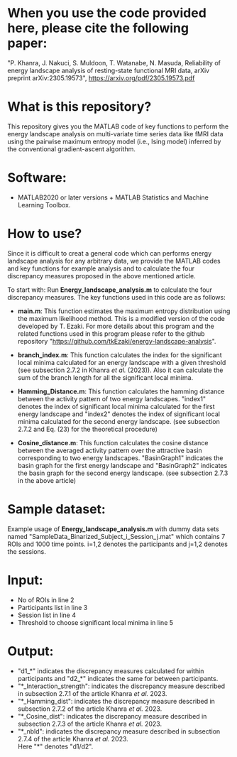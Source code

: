 # When you use the code provided here, please cite the following paper:

"P. Khanra, J. Nakuci, S. Muldoon, T. Watanabe, N. Masuda, Reliability of energy landscape analysis of resting-state functional MRI data, arXiv preprint arXiv:2305.19573", https://arxiv.org/pdf/2305.19573.pdf

# What is this repository?
This repository gives you the MATLAB code of key functions to perform the energy landscape analysis on multi-variate time series data like fMRI data using the pairwise maximum entropy model (i.e., Ising model) inferred by the conventional gradient-ascent algorithm.

# Software:
- MATLAB2020 or later versions $+$ MATLAB Statistics and Machine Learning Toolbox.

# How to use?
Since it is difficult to creat a general code which can performs energy landscape analysis for any arbitrary data, we provide the MATLAB codes and key functions for example analysis and to calculate the four discrepancy measures proposed in the above mentioned article.

To start with: Run **Energy_landscape_analysis.m** to calculate the four discrepancy measures. The key functions used in this code are as follows:

- **main.m**: This function estimates the maximum entropy distribution using the maximum likelihood method. This is a modified version of the code developed by T. Ezaki. For more details about this program and the related functions used in this program please refer to the github repository "https://github.com/tkEzaki/energy-landscape-analysis".

- **branch_index.m**: This function calculates the index for the significant local minima calculated for an energy landscape with a given threshold (see subsection $2.7.2$ in Khanra *et al.* (2023)). Also it can calculate the sum of the branch length for all the significant local minima.

- **Hamming_Distance.m**: This function calculates the hamming distance between the activity pattern of two energy landscapes. "index1" denotes the index of significant local minima calculated for the first energy landscape and "index2" denotes the index of significant local minima calculated for the second energy landscape. (see subsection $2.7.2$ and Eq. $(23)$ for the theoretical procedure)

- **Cosine_distance.m**: This function calculates the cosine distance between the averaged activity pattern over the attractive basin corresponding to two energy landscapes. "BasinGraph1" indicates the basin graph for the first energy landscape and "BasinGraph2" indicates the basin graph for the second energy landscape. (see subsection $2.7.3$ in the above article)

# Sample dataset:
Example usage of **Energy_landscape_analysis.m** with dummy data sets named "SampleData_Binarized_Subject_i_Session_j.mat" which contains 7 ROIs and 1000 time points. 
i=1,2 denotes the participants and j=1,2 denotes the sessions.

# Input:
- No of ROIs in line 2
- Participants list in line 3
- Session list in line 4
- Threshold to choose significant local minima in line 5

# Output:
- "d1_\*" indicates the discrepancy measures calculated for within participants and "d2_\*" indicates the same for between participants.
- "\*_Interaction_strength": indicates the discrepancy measure described in subsection $2.7.1$ of the article Khanra *et al.* 2023.
- "\*_Hamming_dist":  indicates the discrepancy measure described in subsection $2.7.2$ of the article Khanra *et al.* 2023.
- "\*_Cosine_dist": indicates the discrepancy measure described in subsection $2.7.3$ of the article Khanra *et al.* 2023.
- "\*_nbld": indicates the discrepancy measure described in subsection $2.7.4$ of the article Khanra *et al.* 2023.    
Here "\*" denotes "d1/d2".
